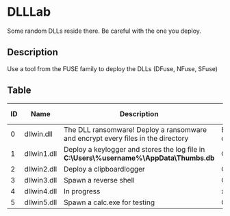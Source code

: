 # DLLLab
Some random DLLs reside there. Be careful with the one you deploy.

## Description
Use a tool from the FUSE family to deploy the DLLs (DFuse, NFuse, SFuse)

## Table
| ID | Name | Description | System harm |
| --- | --- | --- | --- |
| 0 | dllwin.dll | The DLL ransomware! Deploy a ransomware and encrypt every files in the directory | Be cautious |
| 1 | dllwin1.dll | Deploy a keylogger and stores the log file in **C:\Users\\%username%\AppData\Thumbs.db** | OK |
| 2 | dllwin2.dll | Deploy a clipboardlogger | OK |
| 3 | dllwin3.dll | Spawn a reverse shell | OK |
| 4 | dllwin4.dll | In progress | xxx |
| 5 | dllwin5.dll | Spawn a calc.exe for testing | OK |
